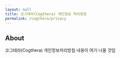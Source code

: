 ```yaml
---
layout: null
title: 코그테라(Cogthera) 개인정보 처리방침
permalink: /cogthera/privacy
---
```


## About

코그테라(Cogthera) 개인정보처리방침 내용이 여기 나올 것임